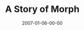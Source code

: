 ---
layout: message
category: message
series: "Morph"
title: "A Story of Morph"
date: 2007-01-06-00-00
message_id: 37
audio: "http://s3.amazonaws.com/crossroads-media/media/legacy/mp3/Morph_01_A_Story_Of_Morph_01-07-07_Tome.mp3"
audio-duration: "37:32"
flag: "N"
---
